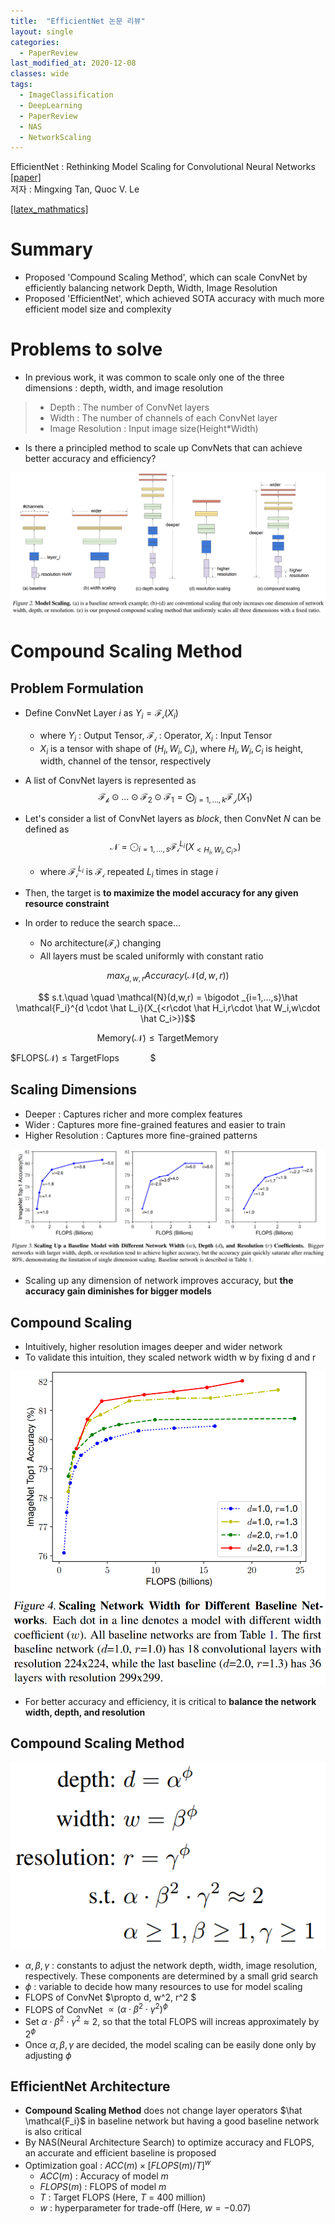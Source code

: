 ```yaml
---
title:  "EfficientNet 논문 리뷰"
layout: single
categories: 
  - PaperReview
last_modified_at: 2020-12-08
classes: wide
tags:
  - ImageClassification
  - DeepLearning
  - PaperReview
  - NAS
  - NetworkScaling
---
```


EfficientNet : Rethinking Model Scaling for Convolutional Neural Networks [[paper]](https://arxiv.org/pdf/1905.11946.pdf)\
저자 : Mingxing Tan, Quoc V. Le


[[latex_mathmatics]](https://en.wikipedia.org/wiki/Help:Displaying_a_formula#Formatting_using_TeX)

# Summary
- Proposed 'Compound Scaling Method', which can scale ConvNet by efficiently balancing network Depth, Width, Image Resolution
- Proposed 'EfficientNet', which achieved SOTA accuracy with much more efficient model size and complexity

# Problems to solve
- In previous work, it was common to scale only one of the three dimensions : depth, width, and image resolution
> - Depth : The number of ConvNet layers
> - Width : The number of channels of each ConvNet layer
> - Image Resolution : Input image size(Height*Width)
- Is there a principled method to scale up ConvNets that can achieve better accuracy and efficiency?

<p align="center">
  <img src="/assets/images/EfficientNet/EfficientNetSample.png">

# Compound Scaling Method
## Problem Formulation

- Define ConvNet Layer $i$ as $Y_i = \mathcal{F_i}(X_i)$
  - where $Y_i$ : Output Tensor, $\mathcal{F_i}$ : Operator, $X_i$ : Input Tensor
  - $X_i$ is a tensor with shape of $(H_i, W_i, C_i)$, where $H_i, W_i, C_i$ is height, width, channel of the tensor, respectively

- A list of ConvNet layers is represented as 
$$\mathcal{F_k}\odot ... \odot \mathcal{F_2} \odot \mathcal{F_1} = \bigodot _{j=1,...,k}\mathcal{F_j}(X_1)$$

- Let's consider a list of ConvNet layers as *block*, then ConvNet $N$ can be defined as
$$\mathcal{N}=\bigodot _{i=1,...,s}\mathcal{F_i}^{L_i}(X_{<H_i,W_i,C_i>})$$

  - where $\mathcal{F_i}^{L_i}$ is $\mathcal{F_i}$ repeated $L_i$ times in stage $i$

- Then, the target is **to maximize the model accuracy for any given resource constraint**
- In order to reduce the search space...
  - No architecture($\mathcal{F_i}$) changing
  - All layers must be scaled uniformly with constant ratio

$$ max_{d,w,r} Accuracy(\mathcal{N}(d,w,r))$$

$$ s.t.\quad \quad   \mathcal{N}(d,w,r) = \bigodot _{i=1,...,s}\hat \mathcal{F_i}^{d \cdot \hat L_i}(X_{<r\cdot \hat H_i,r\cdot \hat W_i,w\cdot \hat C_i>})$$

$$\mathsf{Memory}(\mathcal{N}) \le \mathsf{TargetMemory} \quad \quad$$

$$\mathsf{FLOPS}(\mathcal{N}) \le \mathsf{TargetFlops} \quad \quad \quad \$$

## Scaling Dimensions

- Deeper : Captures richer and more complex features
- Wider : Captures more fine-grained features and easier to train
- Higher Resolution : Captures more fine-grained patterns

<p align="center">
  <img src="/assets/images/EfficientNet/OneDimensionScale.png">

- Scaling up any dimension of network improves accuracy, but **the accuracy gain diminishes for bigger models**

## Compound Scaling
- Intuitively, higher resolution images deeper and wider network
- To validate this intuition, they scaled network width w by fixing d and r

<p align="center">
  <img src="/assets/images/EfficientNet/CompoundScaling.png">

- For better accuracy and efficiency, it is critical to **balance the network width, depth, and resolution**

## Compound Scaling Method

<p align="center">
  <img src="/assets/images/EfficientNet/CSM.png">

- $\alpha, \beta, \gamma$ : constants to adjust the network depth, width, image resolution, respectively. These components are determined by a small grid search
- $\phi$ : variable to decide how many resources to use for model scaling
- FLOPS of ConvNet $\propto d, w^2, r^2 $
- FLOPS of ConvNet $\propto (\alpha \cdot \beta^2 \cdot \gamma^2 )^\phi$
- Set $\alpha \cdot \beta^2 \cdot \gamma^2 \approx 2$, so that the total FLOPS will increas approximately by $2^\phi$
- Once $\alpha, \beta, \gamma$ are decided, the model scaling can be easily done only by adjusting $\phi$

## EfficientNet Architecture
- **Compound Scaling Method** does not change layer operators $\hat \mathcal{F_i}$ in baseline network but having a good baseline network is also critical
- By NAS(Neural Architecture Search) to optimize accuracy and FLOPS, an accurate and efficient baseline is proposed
- Optimization goal : $ACC(m) \times [FLOPS(m)/T]^w$
  - $ACC(m)$ : Accuracy of model $m$
  - $FLOPS(m)$ : FLOPS of model $m$
  - $T$ : Target FLOPS (Here, $T$ = 400 million)
  - $w$ : hyperparameter for trade-off (Here, $w=-0.07$)

